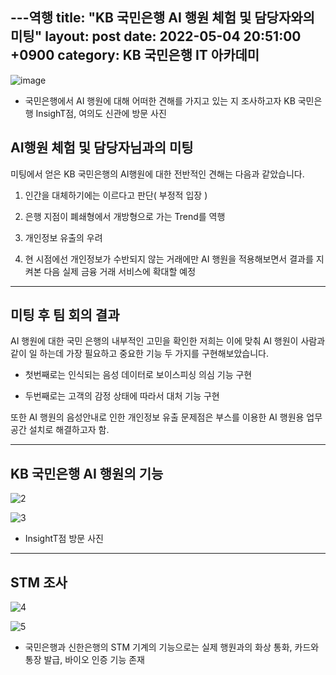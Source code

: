 ---역행
title: "KB 국민은행 AI 행원 체험 및 담당자와의 미팅"
layout: post
date: 2022-05-04 20:51:00 +0900
category: KB 국민은행 IT 아카데미
---

![image](https://user-images.githubusercontent.com/26592315/172118085-9c2600c4-c4f9-43b0-a89b-39113983ac77.png)

- 국민은행에서 AI 행원에 대해 어떠한 견해를 가지고 있는 지 조사하고자 KB 국민은행 InsighT점, 여의도 신관에 방문 사진

## AI행원 체험 및 담당자님과의 미팅

미팅에서 얻은 KB 국민은행의 AI행원에 대한 전반적인 견해는 다음과 같았습니다.

1. 인간을 대체하기에는 이르다고 판단( 부정적 입장 )

2. 은행 지점이 폐쇄형에서 개방형으로 가는 Trend를 역행

3. 개인정보 유출의 우려

4. 현 시점에선 개인정보가 수반되지 않는 거래에만 AI 행원을 적용해보면서 결과를 지켜본 다음 실제 금융 거래 서비스에 확대할 예정

---

## 미팅 후 팀 회의 결과

AI 행원에 대한 국민 은행의 내부적인 고민을 확인한 저희는 이에 맞춰 AI 행원이 사람과 같이 일 하는데 가장 필요하고 중요한 기능 두 가지를 구현해보았습니다.

- 첫번째로는 인식되는 음성 데이터로 보이스피싱 의심 기능 구현

- 두번째로는 고객의 감정 상태에 따라서 대처 기능 구현

또한 AI 행원의 음성안내로 인한 개인정보 유출 문제점은 부스를 이용한 AI 행원용 업무 공간 설치로 해결하고자 함.

---

## KB 국민은행 AI 행원의 기능

![2](https://user-images.githubusercontent.com/26592315/172118901-f8ec87af-6a79-4012-a990-54a2def0c96a.jpg)

![3](https://user-images.githubusercontent.com/26592315/172181824-baf4411b-318d-41c2-a219-3fd1aea70748.jpg)

- InsightT점 방문 사진

---

## STM 조사

![4](https://user-images.githubusercontent.com/26592315/172181830-42d63b33-2072-4b29-b4f4-bbad22be17fd.jpg)

![5](https://user-images.githubusercontent.com/26592315/172181833-ec9e34cf-ecfd-4638-ba5a-f7e678099f8c.jpg)

- 국민은행과 신한은행의 STM 기계의 기능으로는 실제 행원과의 화상 통화, 카드와 통장 발급, 바이오 인증 기능 존재
